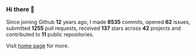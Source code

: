 ### Hi there 👋

Since joining Github **12** years ago, I made **8535** commits, opened **62** issues, submitted **1255** pull requests, received **137** stars across **42** projects and contributed to **11** public repositories.

Visit <a href="https://j15h.nu">home page</a> for more.

